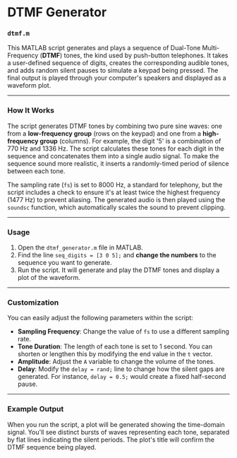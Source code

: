 # DTMF Generator

### `dtmf.m`

This MATLAB script generates and plays a sequence of Dual-Tone Multi-Frequency (**DTMF**) tones, the kind used by push-button telephones. It takes a user-defined sequence of digits, creates the corresponding audible tones, and adds random silent pauses to simulate a keypad being pressed. The final output is played through your computer's speakers and displayed as a waveform plot. 

---

### How It Works

The script generates DTMF tones by combining two pure sine waves: one from a **low-frequency group** (rows on the keypad) and one from a **high-frequency group** (columns). For example, the digit '5' is a combination of 770 Hz and 1336 Hz. The script calculates these tones for each digit in the sequence and concatenates them into a single audio signal. To make the sequence sound more realistic, it inserts a randomly-timed period of silence between each tone.

The sampling rate (`fs`) is set to 8000 Hz, a standard for telephony, but the script includes a check to ensure it's at least twice the highest frequency (1477 Hz) to prevent aliasing. The generated audio is then played using the `soundsc` function, which automatically scales the sound to prevent clipping.

---

### Usage

1.  Open the `dtmf_generator.m` file in MATLAB.
2.  Find the line `seq_digits = [3 0 5];` and **change the numbers** to the sequence you want to generate.
3.  Run the script. It will generate and play the DTMF tones and display a plot of the waveform.

---

### Customization

You can easily adjust the following parameters within the script:

* **Sampling Frequency**: Change the value of `fs` to use a different sampling rate.
* **Tone Duration**: The length of each tone is set to 1 second. You can shorten or lengthen this by modifying the end value in the `t` vector.
* **Amplitude**: Adjust the `A` variable to change the volume of the tones.
* **Delay**: Modify the `delay = rand;` line to change how the silent gaps are generated. For instance, `delay = 0.5;` would create a fixed half-second pause.

---

### Example Output

When you run the script, a plot will be generated showing the time-domain signal. You'll see distinct bursts of waves representing each tone, separated by flat lines indicating the silent periods. The plot's title will confirm the DTMF sequence being played. 
